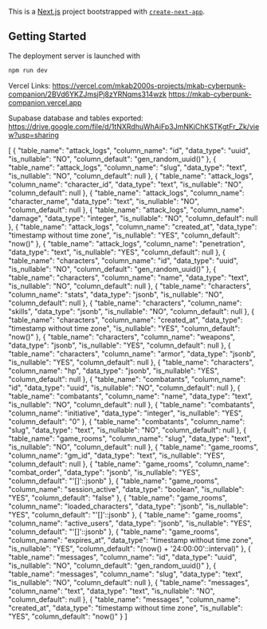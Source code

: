 This is a [Next.js](https://nextjs.org) project bootstrapped with [`create-next-app`](https://nextjs.org/docs/app/api-reference/cli/create-next-app).

## Getting Started

The deployment server is launched with

```bash
npm run dev
```

Vercel Links:
https://vercel.com/mkab2000s-projects/mkab-cyberpunk-companion/2BVd6YKZJmsjPj8zYRNqms314wzk
https://mkab-cyberpunk-companion.vercel.app

Supabase database and tables exported: 
https://drive.google.com/file/d/1tNXRdhuWhAiFp3JmNKjChKSTKgtFr_Zk/view?usp=sharing

[
  {
    "table_name": "attack_logs",
    "column_name": "id",
    "data_type": "uuid",
    "is_nullable": "NO",
    "column_default": "gen_random_uuid()"
  },
  {
    "table_name": "attack_logs",
    "column_name": "slug",
    "data_type": "text",
    "is_nullable": "NO",
    "column_default": null
  },
  {
    "table_name": "attack_logs",
    "column_name": "character_id",
    "data_type": "text",
    "is_nullable": "NO",
    "column_default": null
  },
  {
    "table_name": "attack_logs",
    "column_name": "character_name",
    "data_type": "text",
    "is_nullable": "NO",
    "column_default": null
  },
  {
    "table_name": "attack_logs",
    "column_name": "damage",
    "data_type": "integer",
    "is_nullable": "NO",
    "column_default": null
  },
  {
    "table_name": "attack_logs",
    "column_name": "created_at",
    "data_type": "timestamp without time zone",
    "is_nullable": "YES",
    "column_default": "now()"
  },
  {
    "table_name": "attack_logs",
    "column_name": "penetration",
    "data_type": "text",
    "is_nullable": "YES",
    "column_default": null
  },
  {
    "table_name": "characters",
    "column_name": "id",
    "data_type": "uuid",
    "is_nullable": "NO",
    "column_default": "gen_random_uuid()"
  },
  {
    "table_name": "characters",
    "column_name": "name",
    "data_type": "text",
    "is_nullable": "NO",
    "column_default": null
  },
  {
    "table_name": "characters",
    "column_name": "stats",
    "data_type": "jsonb",
    "is_nullable": "NO",
    "column_default": null
  },
  {
    "table_name": "characters",
    "column_name": "skills",
    "data_type": "jsonb",
    "is_nullable": "NO",
    "column_default": null
  },
  {
    "table_name": "characters",
    "column_name": "created_at",
    "data_type": "timestamp without time zone",
    "is_nullable": "YES",
    "column_default": "now()"
  },
  {
    "table_name": "characters",
    "column_name": "weapons",
    "data_type": "jsonb",
    "is_nullable": "YES",
    "column_default": null
  },
  {
    "table_name": "characters",
    "column_name": "armor",
    "data_type": "jsonb",
    "is_nullable": "YES",
    "column_default": null
  },
  {
    "table_name": "characters",
    "column_name": "hp",
    "data_type": "jsonb",
    "is_nullable": "YES",
    "column_default": null
  },
  {
    "table_name": "combatants",
    "column_name": "id",
    "data_type": "uuid",
    "is_nullable": "NO",
    "column_default": null
  },
  {
    "table_name": "combatants",
    "column_name": "name",
    "data_type": "text",
    "is_nullable": "NO",
    "column_default": null
  },
  {
    "table_name": "combatants",
    "column_name": "initiative",
    "data_type": "integer",
    "is_nullable": "YES",
    "column_default": "0"
  },
  {
    "table_name": "combatants",
    "column_name": "slug",
    "data_type": "text",
    "is_nullable": "NO",
    "column_default": null
  },
  {
    "table_name": "game_rooms",
    "column_name": "slug",
    "data_type": "text",
    "is_nullable": "NO",
    "column_default": null
  },
  {
    "table_name": "game_rooms",
    "column_name": "gm_id",
    "data_type": "text",
    "is_nullable": "YES",
    "column_default": null
  },
  {
    "table_name": "game_rooms",
    "column_name": "combat_order",
    "data_type": "jsonb",
    "is_nullable": "YES",
    "column_default": "'[]'::jsonb"
  },
  {
    "table_name": "game_rooms",
    "column_name": "session_active",
    "data_type": "boolean",
    "is_nullable": "YES",
    "column_default": "false"
  },
  {
    "table_name": "game_rooms",
    "column_name": "loaded_characters",
    "data_type": "jsonb",
    "is_nullable": "YES",
    "column_default": "'[]'::jsonb"
  },
  {
    "table_name": "game_rooms",
    "column_name": "active_users",
    "data_type": "jsonb",
    "is_nullable": "YES",
    "column_default": "'[]'::jsonb"
  },
  {
    "table_name": "game_rooms",
    "column_name": "expires_at",
    "data_type": "timestamp without time zone",
    "is_nullable": "YES",
    "column_default": "(now() + '24:00:00'::interval)"
  },
  {
    "table_name": "messages",
    "column_name": "id",
    "data_type": "uuid",
    "is_nullable": "NO",
    "column_default": "gen_random_uuid()"
  },
  {
    "table_name": "messages",
    "column_name": "slug",
    "data_type": "text",
    "is_nullable": "NO",
    "column_default": null
  },
  {
    "table_name": "messages",
    "column_name": "text",
    "data_type": "text",
    "is_nullable": "NO",
    "column_default": null
  },
  {
    "table_name": "messages",
    "column_name": "created_at",
    "data_type": "timestamp without time zone",
    "is_nullable": "YES",
    "column_default": "now()"
  }
]